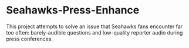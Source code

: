 # Seahawks-Press-Enhance
This project attempts to solve an issue that Seahawks fans encounter far too often: barely-audible questions and low-quality reporter audio during press conferences. 
